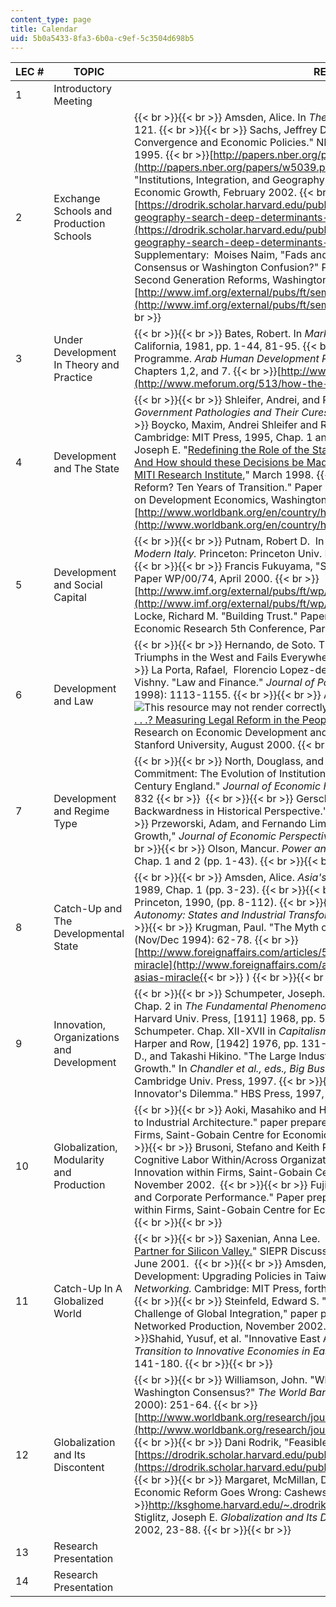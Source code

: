 ```yaml
---
content_type: page
title: Calendar
uid: 5b0a5433-8fa3-6b0a-c9ef-5c3504d698b5
---
```


| LEC # | TOPIC | READING |
| --- | --- | --- |
| 1 | Introductory Meeting | &nbsp; |
| 2 | Exchange Schools and Production Schools |  {{< br >}}{{< br >}} Amsden, Alice. In _The Rise of 'The Rest'._ Oxford, 2001, pp. 31-121. {{< br >}}{{< br >}} Sachs, Jeffrey D., and Andrew M. Warner. "Economic Convergence and Economic Policies." NBER Working Paper No. 5039, February 1995.  {{< br >}}[http://papers.nber.org/papers/w5039.pdf](http://papers.nber.org/papers/w5039.pdf) {{< br >}}{{< br >}} Dani Rodrick, "Institutions, Integration, and Geography: In Search of the Deep Determinants of Economic Growth, February 2002.  {{< br >}}[https://drodrik.scholar.harvard.edu/publications/institutions-integration-and-geography-search-deep-determinants-economic](https://drodrik.scholar.harvard.edu/publications/institutions-integration-and-geography-search-deep-determinants-economic) {{< br >}}{{< br >}} Supplementary:  Moises Naim, "Fads and Fashion in Economic Reforms: Washington Consensus or Washington Confusion?" Paper prepared for IMF Conference on Second Generation Reforms, Washington, DC, 1999.  {{< br >}}[http://www.imf.org/external/pubs/ft/seminar/1999/reforms/Naim.HTM](http://www.imf.org/external/pubs/ft/seminar/1999/reforms/Naim.HTM) {{< br >}}{{< br >}}  |
| 3 | Under Development In Theory and Practice  |  {{< br >}}{{< br >}} Bates, Robert. In _Markets and States in Tropical Africa._ Univ. of California, 1981, pp. 1-44, 81-95. {{< br >}}{{< br >}} United Nations Development Programme. _Arab Human Development Report 2002._ skim entire report but focus on Chapters 1,2, and 7.  {{< br >}}[http://www.undp.org/rbas/ahdr/bychapter.html](http://www.meforum.org/513/how-the-arabs-compare) {{< br >}}{{< br >}}  |
| 4 | Development and The State |  {{< br >}}{{< br >}} Shleifer, Andrei, and Robert Vishny. In _The Grabbing Hand: Government Pathologies and Their Cures._ Harvard, 1999, pp. 1-13. {{< br >}}{{< br >}} Boycko, Maxim, Andrei Shleifer and Robert Vishny. In _Privatizing Russia._ Cambridge: MIT Press, 1995, Chap. 1 and 2 (pp. 1-46 ). {{< br >}}{{< br >}} Stiglitz, Joseph E. "[Redefining the Role of the State What should it do? How should it Do it? And How should these Decisions be Made? Presented on the Tenth Anniversary of MITI Research Institute](https://www.semanticscholar.org/paper/Redefining-the-Role-of-the-State-%3A-What-should-it-Stiglitz-Economist/4b124f42414a569dc415bdaf034ee21e0f7e08f0)," March 1998. {{< br >}}{{< br >}} Stiglitz, Joseph E. "Wither Reform? Ten Years of Transition." Paper prepared for World Bank Annual Conference on Development Economics, Washington, DC, April, 1999.  {{< br >}}[http://www.worldbank.org/en/country/haiti](http://www.worldbank.org/en/country/haiti) {{< br >}}{{< br >}}  |
| 5 | Development and Social Capital |  {{< br >}}{{< br >}} Putnam, Robert D.  In _Making Democracy Work: Civic Traditions in Modern Italy._ Princeton: Princeton Univ. Press, 1993, Chapters 4-6 (pp. 121-185). {{< br >}}{{< br >}} Francis Fukuyama, "Social Capital and Civil Society," IMF Working Paper WP/00/74, April 2000.  {{< br >}}[http://www.imf.org/external/pubs/ft/wp/2000/wp0074.pdf](http://www.imf.org/external/pubs/ft/wp/2000/wp0074.pdf) {{< br >}}{{< br >}} Locke, Richard M. "Building Trust." Paper prepared for The Saint-Gobain Centre for Economic Research 5th Conference, Paris, November 2002. {{< br >}}{{< br >}}  |
| 6 | Development and Law |  {{< br >}}{{< br >}} Hernando, de Soto. The Mystery of Capital: Why Capitalism Triumphs in the West and Fails Everywhere Else (Basic Books, 2000). {{< br >}}{{< br >}} La Porta, Rafael,  Florencio Lopez-de-Silanes, Andrei Shleifer, and Robert W. Vishny. "Law and Finance." _Journal of Political Economy_, vol. 106, no. 6 (December 1998): 1113-1155. {{< br >}}{{< br >}} Alford, William. ![This resource may not render correctly in a screen reader.](/images/inacessible.gif)["The More Law, the More . . .? Measuring Legal Reform in the People's Republic of China". (PDF)](http://web.stanford.edu/group/siepr/cgi-bin/siepr/?q=system/files/shared/pubs/papers/pdf/credpr59.pdf) Center for Research on Economic Development and Policy Reform: Working Paper no. 59, Stanford University, August 2000. {{< br >}}{{< br >}}  |
| 7 | Development and Regime Type |  {{< br >}}{{< br >}} North, Douglass, and Barry Weingast. "Constitutions and Commitment: The Evolution of Institutions Governing Public Choice in Seventeenth Century England." _Journal of Economic History_ Vol_._ 49, (December 1989): 803-832  {{< br >}}  {{< br >}}{{< br >}} Gerschenkron, Alexander. "Economic Backwardness in Historical Perspective." Harvard, 1962, pp. 5-30. {{< br >}}{{< br >}} Przeworski, Adam, and Fernando Limongi. "Political Regimes and Economic Growth," _Journal of Economic Perspectives 7_ (Summer 1993): 51-69  {{< br >}}  {{< br >}}{{< br >}} Olson, Mancur. _Power and Prosperity._ New York: Basic Books, 2000, Chap. 1 and 2 (pp. 1-43). {{< br >}}{{< br >}}  |
| 8 | Catch-Up and The Developmental State |  {{< br >}}{{< br >}} Amsden, Alice. _Asia's Next Giant._ New York: Oxford Univ. Press, 1989, Chap. 1 (pp. 3-23). {{< br >}}{{< br >}} Wade, Robert. _Governing the Market._ Princeton, 1990, (pp. 8-112). {{< br >}}{{< br >}} Evans, Peter J. _Embedded Autonomy: States and Industrial Transformation._ Princeton, 1995, (pp. 3-73). {{< br >}}{{< br >}} Krugman, Paul. "The Myth of Asia's Miracle." _Foreign Affairs_ 73, (Nov/Dec 1994): 62-78.  {{< br >}}[http://www.foreignaffairs.com/articles/50550/paul-krugman/the-myth-of-asias-miracle](http://www.foreignaffairs.com/articles/50550/paul-krugman/the-myth-of-asias-miracle{{< br >}}            ) {{< br >}}{{< br >}}  |
| 9 | Innovation, Organizations and Development |  {{< br >}}{{< br >}} Schumpeter, Joseph. "The Theory of Economic Development." Chap. 2 in _The Fundamental Phenomenon of Economic Development._ Cambridge: Harvard Univ. Press, \[1911\] 1968, pp. 57-94. {{< br >}}{{< br >}} Joseph Schumpeter. Chap. XII-XVII in _Capitalism, Socialism, and Democracy._ New York: Harper and Row, \[1942\] 1976, pp. 131-199. {{< br >}}{{< br >}} Chandler, Alfred D., and Takashi Hikino. "The Large Industrial Enterprise and the Dynamics of Modern Growth." In _Chandler et al., eds., Big Business and the Wealth of Nations._ Cambridge: Cambridge Univ. Press, 1997. {{< br >}}{{< br >}} Clayton, Christensen M. "The Innovator's Dilemma." HBS Press, 1997, pp. ix-xxiv, 3-59. {{< br >}}{{< br >}}  |
| 10 | Globalization, Modularity and Production |  {{< br >}}{{< br >}} Aoki, Masahiko and Hirokazu Takizawa. "Modularity: Its Relevance to Industrial Architecture." paper prepared for the Conference on Innovation within Firms, Saint-Gobain Centre for Economic Research, Paris, November 2002.  {{< br >}}{{< br >}} Brusoni, Stefano and Keith Pavitt. "Modularity and the Division of Cognitive Labor Within/Across Organizations." Paper prepared for the Conference on Innovation within Firms, Saint-Gobain Centre for Economic Research, Paris, November 2002.  {{< br >}}{{< br >}} Fujimoto, Takahiro. "Organizational Diversity and Corporate Performance." Paper prepared for the Conference on Innovation within Firms, Saint-Gobain Centre for Economic Research, Paris, November 2002. {{< br >}}{{< br >}}  |
| 11 | Catch-Up In A Globalized World |  {{< br >}}{{< br >}} Saxenian, Anna Lee.  "[Taiwan's Hsinchu Region: Imitator and Partner for Silicon Valley.](https://siepr.stanford.edu/research/publications/taiwans-hsinchu-region-imitator-and-partner-silicon-valley)" SIEPR Discussion Paper no. 00-44, Stanford University, June 2001.  {{< br >}}{{< br >}} Amsden, Alice and Wan-wen Chu. "Beyond Late Development: Upgrading Policies in Taiwan". Chap. 3 _Government-Led Networking._ Cambridge: MIT Press, forthcoming.  {{< br >}}(to be distributed in class) {{< br >}}{{< br >}} Steinfeld, Edward S. "Chinese Enterprise Development and the Challenge of Global Integration," paper prepared for World Bank project on East Asian Networked Production, November 2002. {{< br >}}{{< br >}} Supplementary:  {{< br >}}Shahid, Yusuf, et al. "Innovative East Asia: The Future of Growth". Chap. 4 in _The Transition to Innovative Economies in East Asia._ Washington: World Bank, 2003, pp. 141-180. {{< br >}}{{< br >}}  |
| 12 | Globalization and Its Discontent |  {{< br >}}{{< br >}} Williamson, John. "What Should the World Bank Think about the Washington Consensus?" _The World Bank Research Observer_ vol. 15, no. 2 (Aug. 2000): 251-64.  {{< br >}}[http://www.worldbank.org/research/journals/wbro/obsaug00/pdf/(6)Williamson.pdf](http://www.worldbank.org/research/journals/wbro/obsaug00/pdf/(6)Williamson.pdf) {{< br >}}{{< br >}} Dani Rodrik, "Feasible Globalizations"  {{< br >}}[https://drodrik.scholar.harvard.edu/publications/feasible-globalizations](https://drodrik.scholar.harvard.edu/publications/feasible-globalizations{{< br >}}            ) {{< br >}}{{< br >}} Margaret, McMillan, Dani Rodrik, and Karen Horn Welch. "When Economic Reform Goes Wrong: Cashews in Mozambique."  {{< br >}}http://ksghome.harvard.edu/~.drodrik.academic.ksg/nuts.pdf {{< br >}}{{< br >}} Stiglitz, Joseph E. _Globalization and Its Discontents._ New York: W.W. Norton, 2002, 23-88. {{< br >}}{{< br >}}  |
| 13 | Research Presentation | &nbsp; |
| 14 | Research Presentation |
